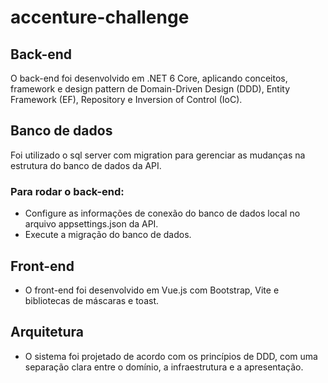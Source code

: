 # accenture-challenge

## Back-end

O back-end foi desenvolvido em .NET 6 Core, aplicando conceitos, framework e design pattern de Domain-Driven Design (DDD), Entity Framework (EF), Repository e Inversion of Control (IoC).

## Banco de dados

Foi utilizado o sql server com migration para gerenciar as mudanças na estrutura do banco de dados da API.

### Para rodar o back-end:

- Configure as informações de conexão do banco de dados local no arquivo appsettings.json da API.
- Execute a migração do banco de dados.
  
## Front-end

- O front-end foi desenvolvido em Vue.js com Bootstrap, Vite e bibliotecas de máscaras e toast.

## Arquitetura

- O sistema foi projetado de acordo com os princípios de DDD, com uma separação clara entre o domínio, a infraestrutura e a apresentação.
